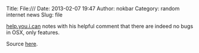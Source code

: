 Title: File:///
Date: 2013-02-07 19:47
Author: nokbar
Category: random internet news
Slug: file

[help.you.i.can][] notes with his helpful comment that there are indeed
no bugs in OSX, only features.

Source [here][].

  [help.you.i.can]: http://openradar.appspot.com/13128709#aglvcGVucmFkYXJyEAsSB0NvbW1lbnQYqomiAQw
  [here]: http://openradar.appspot.com/13128709
